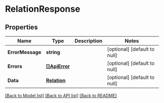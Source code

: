 # RelationResponse

## Properties
Name | Type | Description | Notes
------------ | ------------- | ------------- | -------------
**ErrorMessage** | **string** |  | [optional] [default to null]
**Errors** | [**[]ApiError**](ApiError.md) |  | [optional] [default to null]
**Data** | [**Relation**](Relation.md) |  | [optional] [default to null]

[[Back to Model list]](../README.md#documentation-for-models) [[Back to API list]](../README.md#documentation-for-api-endpoints) [[Back to README]](../README.md)


